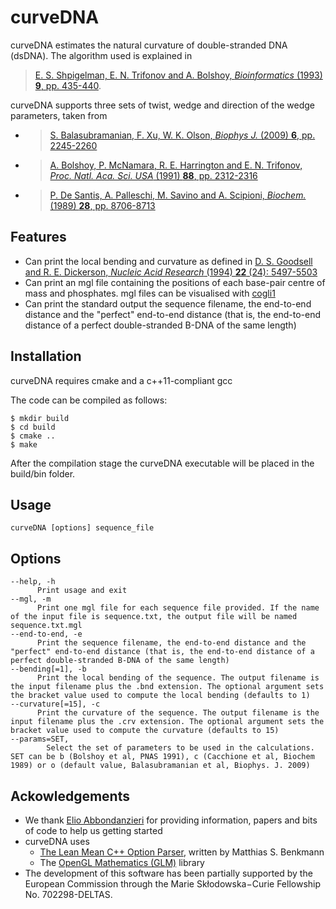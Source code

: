 # curveDNA

curveDNA estimates the natural curvature of double-stranded DNA (dsDNA). The algorithm used is explained in 

> [E. S. Shpigelman, E. N. Trifonov and A. Bolshoy, _Bioinformatics_ (1993) **9**, pp. 435-440](https://academic.oup.com/bioinformatics/article-abstract/9/4/435/206911/CURVATURE-software-for-the-analysis-of-curved-DNA).

curveDNA supports three sets of twist, wedge and direction of the wedge parameters, taken from

* > [S. Balasubramanian, F. Xu, W. K. Olson, _Biophys J._ (2009) **6**, pp. 2245-2260](http://www.sciencedirect.com/science/article/pii/S0006349509000228)
* > [A. Bolshoy, P. McNamara, R. E. Harrington and E. N. Trifonov, _Proc. Natl. Aca. Sci. USA_ (1991) **88**, pp. 2312-2316](https://www.ncbi.nlm.nih.gov/pubmed/2006170)
* > [P. De Santis, A. Palleschi, M. Savino and A. Scipioni, _Biochem._ (1989) **28**, pp. 8706-8713](http://pubs.acs.org/doi/abs/10.1021/bi00448a006)

## Features

* Can print the local bending and curvature as defined in [D. S. Goodsell and R. E. Dickerson, _Nucleic Acid Research_ (1994) **22** (24): 5497-5503](https://academic.oup.com/nar/article-lookup/doi/10.1093/nar/22.24.5497)
* Can print an mgl file containing the positions of each base-pair centre of mass and phosphates. mgl files can be visualised with [cogli1](https://sourceforge.net/projects/cogli1/)
* Can print the standard output the sequence filename, the end-to-end distance and the "perfect" end-to-end distance (that is, the end-to-end distance of a perfect double-stranded B-DNA of the same length)

## Installation

curveDNA requires cmake and a c++11-compliant gcc

The code can be compiled as follows:

	$ mkdir build
	$ cd build
	$ cmake ..
	$ make

After the compilation stage the curveDNA executable will be placed in the build/bin folder.

## Usage

```curveDNA [options] sequence_file```

## Options

	--help, -h
          Print usage and exit
	--mgl, -m
          Print one mgl file for each sequence file provided. If the name of the input file is sequence.txt, the output file will be named sequence.txt.mgl
	--end-to-end, -e
          Print the sequence filename, the end-to-end distance and the "perfect" end-to-end distance (that is, the end-to-end distance of a perfect double-stranded B-DNA of the same length)
    --bending[=1], -b
          Print the local bending of the sequence. The output filename is the input filename plus the .bnd extension. The optional argument sets the bracket value used to compute the local bending (defaults to 1)
	--curvature[=15], -c
          Print the curvature of the sequence. The output filename is the input filename plus the .crv extension. The optional argument sets the bracket value used to compute the curvature (defaults to 15)
	--params=SET,
			Select the set of parameters to be used in the calculations. SET can be b (Bolshoy et al, PNAS 1991), c (Cacchione et al, Biochem 1989) or o (default value, Balasubramanian et al, Biophys. J. 2009)
          
## Ackowledgements

* We thank [Elio Abbondanzieri](https://sites.google.com/site/abbondanzierilab/home) for providing information, papers and bits of code to help us getting started 
* curveDNA uses
	* [The Lean Mean C++ Option Parser](http://optionparser.sourceforge.net/), written by Matthias S. Benkmann
	* The [OpenGL Mathematics (GLM)](http://glm.g-truc.net/0.9.8/index.html) library
* The development of this software has been partially supported by the European Commission through the Marie Skłodowska−Curie Fellowship No. 702298-DELTAS.
